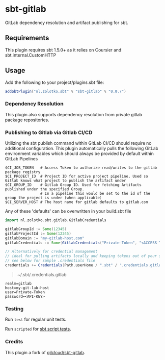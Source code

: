 # sbt-gitlab

GitLab dependency resolution and artifact publishing for sbt.

## Requirements

This plugin requires sbt 1.5.0+ as it relies on Coursier and sbt.internal.CustomHTTP

## Usage

Add the following to your project/plugins.sbt file:

```scala
addSbtPlugin("nl.zolotko.sbt" % "sbt-gitlab" % "0.0.7") 
```

### Dependency Resolution

This plugin also supports dependency resolution from private gitlab package repositories.

### Publishing to Gitlab via Gitlab CI/CD

Utilizing the sbt publish command within GitLab CI/CD should require no additional configuration. This plugin
automatically pulls the following GitLab environment variables which should always be provided by default within GitLab
Pipelines

```shell
$CI_JOB_TOKEN   # Access Token to authorize read/writes to the gitlab package registry
$CI_PROJECT_ID  # Project ID for active project pipeline. Used so Gitlab knows what project to publish the artifact under
$CI_GROUP_ID    # Gitlab Group ID. Used for fetching Artifacts published under the specified Group. 
                # In a pipeline this would be set to the id of the group the project is under (when applicable)
$CI_SERVER_HOST # The host name for gitlab defaults to gitlab.com
```

Any of these 'defaults' can be overwritten in your build.sbt file

```scala
import nl.zolotko.sbt.gitlab.GitlabCredentials

gitlabGroupId := Some(12345)
gitlabProjectId := Some(12345)
gitlabDomain := "my-gitlab-host.com"
gitlabCredentials := Some(GitlabCredentials("Private-Token", "<ACCESS-TOKEN>"))

// Alternatively for credential management 
// ideal for pulling artifacts locally and keeping tokens out of your source control
// see below for sample .credentials file
credentials += Credentials(Path.userHome / ".sbt" / ".credentials.gitlab")
```

> ~/.sbt/.credentials.gitlab

```.credentials
realm=gitlab
host=my-git-lab-host
user=Private-Token
password=<API-KEY>
```

### Testing

Run `test` for regular unit tests.

Run `scripted` for [sbt script tests](http://www.scala-sbt.org/1.x/docs/Testing-sbt-plugins.html).

### Credits

This plugin a fork of [gilcloud/sbt-gitlab](https://github.com/gilcloud/sbt-gitlab).
